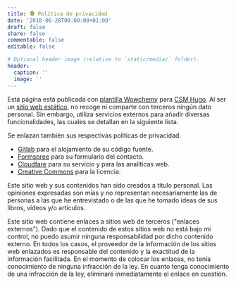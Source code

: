 ```yaml
---
title: 🕵️ Política de privacidad
date: '2018-06-28T00:00:00+01:00'
draft: false
share: false
commentable: false
editable: false

# Optional header image (relative to `static/media/` folder).
header:
  caption: ''
  image: ''
---
```


 Está página está publicada con [plantilla Wowchemy](https://wowchemy.com/) para [CSM Hugo](https://gohugo.io). Al ser un [sitio web estático](https://es.wikipedia.org/wiki/Página_web_estática), no recoge ni comparte con terceros ningún dato personal. Sin embargo, utiliza servicios externos para añadir diversas funcionalidades, las cuales se detallan en la siguiente lista.
 
 Se enlazan también sus respectivas políticas de privacidad.

- [<i class="fa-brands fa-gitlab"></i> Gitlab](https://about.gitlab.com/privacy/) para el alojamiento de su código fuente.
- [<i class="fa-solid fa-address-book"></i> Formspree](https://formspree.io/legal/privacy-policy/) para su formulario del contacto.
- [<i class="fa-brands fa-cloudflare"></i> Cloudfare](https://www.cloudflare.com/en-gb/privacypolicy/) para su servicio y para las analíticas web.
- [<i class="fa-brands fa-creative-commons"></i> Creative Commons](https://creativecommons.org/privacy/) para la licencia.

Este sitio web y sus contenidos han sido creados a título personal. Las opiniones expresadas son mías y no representan necesariamente las de personas a las que he entrevistado o de las que he tomado ideas de sus libros, vídeos y/o artículos.

Este sitio web contiene enlaces a sitios web de terceros ("enlaces externos"). Dado que el contenido de estos sitios web no está bajo mi control, no puedo asumir ninguna responsabilidad por dicho contenido externo. En todos los casos, el proveedor de la información de los sitios web enlazados es responsable del contenido y la exactitud de la información facilitada. En el momento de colocar los enlaces, no tenía conocimiento de ninguna infracción de la ley. En cuanto tenga conocimiento de una infracción de la ley, eliminaré inmediatamente el enlace en cuestión.
